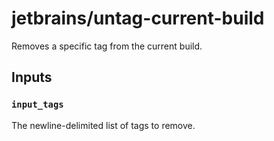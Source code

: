 # jetbrains/untag-current-build

Removes a specific tag from the current build.

## Inputs

### `input_tags`
The newline-delimited list of tags to remove.
